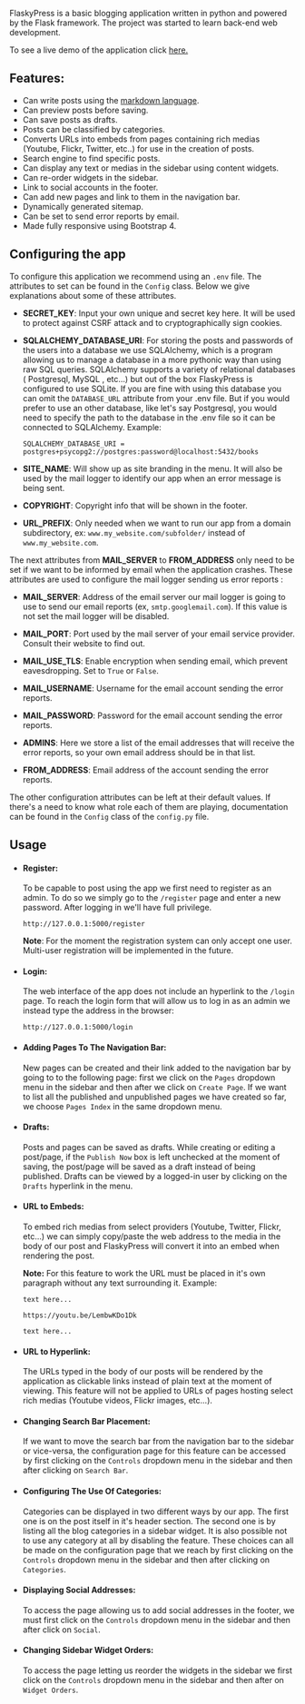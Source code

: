 FlaskyPress is a basic blogging application written in python and powered by
 the Flask framework. The project was started to learn back-end web
  development.
 
 To see a live demo of the application click [here.](https://www.madussault.dev/demos/flaskypress/)
 
 ## Features:
 
 - Can write posts using the [markdown language](https://github.com/adam-p/markdown-here/wiki/Markdown-Cheatsheet).
 - Can preview posts before saving.
 - Can save posts as drafts.
 - Posts can be classified by categories.
 - Converts URLs into embeds from pages containing rich medias
  (Youtube, Flickr, Twitter, etc..) for use in the creation of posts.
 - Search engine to find specific posts.
 - Can display any text or medias in the sidebar using content widgets.
 - Can re-order widgets in the sidebar.
 - Link to social accounts in the footer.
 - Can add new pages and link to them in the navigation bar.
 - Dynamically generated sitemap.
 - Can be set to send error reports by email.
 - Made fully responsive using Bootstrap 4.
    
## Configuring the app

To configure this application we recommend using an `.env` file. The attributes to set can be found in the `Config` class. Below we give explanations about some of these attributes.

- **SECRET_KEY**: Input your own unique and secret key here. It will be used
 to protect against CSRF attack and to cryptographically sign cookies.

- **SQLALCHEMY_DATABASE_URI**: For storing the posts and passwords of the users into a
 database we use SQLAlchemy, which is a program allowing us to manage a
  database in a more pythonic way than using raw SQL queries. SQLAlchemy 
  supports a variety of relational databases ( Postgresql, MySQL
  , etc...) but out of the box FlaskyPress is configured to use SQLite.
  If you are fine with using this database you can omit the `DATABASE_URL`
   attribute from your .env file. But if you would prefer to use an other
    database, like let's say Postgresql, you would need to specify the path
     to the database in the .env file so it can be connected to SQLAlchemy.
      Example:
     
     ```SQLALCHEMY_DATABASE_URI = postgres+psycopg2://postgres:password@localhost:5432/books```
     
- **SITE_NAME**: Will show up as site branding in the menu. It will also be
 used by the mail logger to identify our app when an error message is being
  sent.
  
- **COPYRIGHT**: Copyright info that will be shown in the footer.

- **URL_PREFIX**: Only needed when we want to run our app from a domain subdirectory,
            ex: `www.my_website.com/subfolder/` instead of `www.my_website.com`.

The next attributes from **MAIL_SERVER** to **FROM_ADDRESS** only need to be
 set if we want to be informed by email when the application crashes. These
 attributes are used to configure the mail logger sending us error reports :

- **MAIL_SERVER**: Address of the email server our mail logger is going to
 use to send our email reports (ex, `smtp.googlemail.com`). If this value is
  not
  set the mail logger will be disabled.
    
- **MAIL_PORT**: Port used by the mail server of your email service provider. Consult their website to find out.

- **MAIL_USE_TLS**: Enable encryption when sending email, which prevent
 eavesdropping. Set to `True` or `False`.
 
- **MAIL_USERNAME**: Username for the email account sending the error reports.

- **MAIL_PASSWORD**: Password for the email account sending the error reports.

- **ADMINS**: Here we store a list of the email addresses that will receive
 the error reports, so your own email address should be in that list.
 
- **FROM_ADDRESS**: Email address of the account sending the error reports.

The other configuration attributes can be left at their default values.
 If there's a need to know what role each of them are playing, documentation 
 can be found in the `Config` class of the `config.py` file.

## Usage

- #### Register:
    To be capable to post using the app we first need to register as an admin.
    To do so we simply go to the `/register` page and enter a new password.
    After logging in we'll have full privilege.

    ```
    http://127.0.0.1:5000/register
    ```
    **Note**: For the moment the registration system can only accept one user.
    Multi-user registration will be implemented in the future.
    
- #### Login:
    The web interface of the app does not include an hyperlink to the `/login`
    page. To reach the login form that will allow us to log in as an admin we instead
    type the address in the browser: 
     ```
     http://127.0.0.1:5000/login
     ``` 
- #### Adding Pages To The Navigation Bar:
    New pages can be created and their link added to the navigation bar by 
    going to to the following page: first we click on the `Pages` dropdown menu
    in the sidebar and then after we click on `Create Page`. If we want to 
    list all the published and unpublished pages we have created so far, we choose 
    `Pages Index` in the same dropdown menu.

    
- #### Drafts:
    Posts and pages can be saved as drafts. While creating or editing a 
    post/page, if the `Publish Now` box is left unchecked at the moment of 
    saving, the post/page will be saved as a draft instead of being published. 
    Drafts can be viewed by a logged-in user by clicking on the `Drafts` 
    hyperlink in the menu.
  
- #### URL to Embeds:
    To embed rich medias from select providers (Youtube, Twitter, Flickr, etc...) 
    we can simply copy/paste the web address to the media in the body of our
    post and FlaskyPress will convert it into an embed when rendering the post.
   
    **Note:** For this feature to work the URL must be placed in it's own
    paragraph without any text surrounding it. Example:
    ```
    text here...

    https://youtu.be/LembwKDo1Dk

    text here...
    ```
- #### URL to Hyperlink:
    The URLs typed in the body of our posts will be rendered by the application
    as clickable links instead of plain text at the moment of viewing. This
    feature will not be applied to URLs of pages hosting select rich medias
   (Youtube videos, Flickr images, etc...).
   
- #### Changing Search Bar Placement:
    If we want to move the search bar from the navigation bar to the sidebar or
    vice-versa, the configuration page for this feature can be accessed by first 
    clicking on the `Controls` dropdown menu in the sidebar and then after 
    clicking on `Search Bar`.
    
- #### Configuring The Use Of Categories:
    Categories can be displayed in two different ways by our app. The first one is on 
    the post itself in it's header section. The second one is by listing all
    the blog categories in a sidebar widget. It is also possible not to use 
    any category at all by disabling the feature. These choices can all be made 
    on the configuration page that we reach by first clicking on the `Controls` 
    dropdown menu in the sidebar and then after clicking on `Categories`.
    
- #### Displaying Social Addresses:
    To access the page allowing us to add social addresses in the footer, we must
    first click on the `Controls` dropdown menu in the sidebar and then after 
    click on `Social`.
    
- #### Changing Sidebar Widget Orders:
    To access the page letting us reorder the widgets in the sidebar we first 
    click on the `Controls` dropdown menu in the sidebar and then after on 
    `Widget Orders`.
